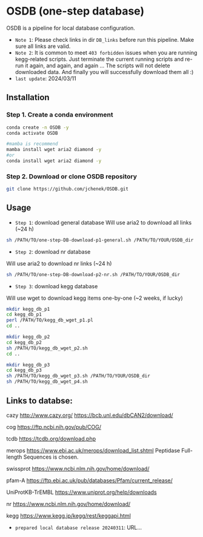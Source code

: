 OSDB (one-step database)
=======

OSDB is a pipeline for local database configuration.

- `Note 1`: Please check links in dir `DB_links` before run this pipeline. Make sure all links are valid.
- `Note 2`: It is common to meet `403 forbidden` issues when you are running kegg-related scripts. Just terminate the current running scripts and re-run it again, and again, and again ... The scripts will not delete downloaded data. And finally you will successfully download them all :)
- `last update`: 2024/03/11

Installation
---------------

### Step 1. Create a conda environment
```sh
conda create -n OSDB -y
conda activate OSDB

#mamba is recommend
mamba install wget aria2 diamond -y
#or
conda install wget aria2 diamond -y
```

### Step 2. Download or clone OSDB repository
```sh
git clone https://github.com/jchenek/OSDB.git
```

Usage
-----

- `Step 1`: download general database
Will use aria2 to download all links (~24 h)

```sh
sh /PATH/TO/one-step-DB-download-p1-general.sh /PATH/TO/YOUR/OSDB_dir
```

- `Step 2`: download nr database

Will use aria2 to download nr links (~24 h)
```sh
sh /PATH/TO/one-step-DB-download-p2-nr.sh /PATH/TO/YOUR/OSDB_dir
```

- `Step 3`: download kegg database

Will use wget to download kegg items one-by-one (~2 weeks, if lucky)
```sh
mkdir kegg_db_p1
cd kegg_db_p1
perl /PATH/TO/kegg_db_wget_p1.pl
cd ..

mkdir kegg_db_p2
cd kegg_db_p2
sh /PATH/TO/kegg_db_wget_p2.sh
cd ..

mkdir kegg_db_p3
cd kegg_db_p3
sh /PATH/TO/kegg_db_wget_p3.sh /PATH/TO/YOUR/OSDB_dir
sh /PATH/TO/kegg_db_wget_p4.sh
```

Links to databse:
-----
cazy
http://www.cazy.org/
https://bcb.unl.edu/dbCAN2/download/

cog
https://ftp.ncbi.nih.gov/pub/COG/

tcdb
https://tcdb.org/download.php

merops
https://www.ebi.ac.uk/merops/download_list.shtml
Peptidase Full-length Sequences is chosen.

swissprot
https://www.ncbi.nlm.nih.gov/home/download/

pfam-A
https://ftp.ebi.ac.uk/pub/databases/Pfam/current_release/

UniProtKB-TrEMBL
https://www.uniprot.org/help/downloads

nr
https://www.ncbi.nlm.nih.gov/home/download/

kegg
https://www.kegg.jp/kegg/rest/keggapi.html

- `prepared local database release 20240311`: URL...
